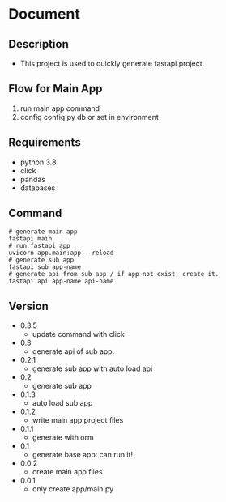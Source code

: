 # Document
## Description
- This project is used to quickly generate fastapi project.
## Flow for Main App
1. run main app command
2. config config.py db or set in environment
## Requirements
- python 3.8
- click
- pandas
- databases
## Command
    # generate main app
    fastapi main
    # run fastapi app
    uvicorn app.main:app --reload
    # generate sub app
    fastapi sub app-name
    # generate api from sub app / if app not exist, create it.
    fastapi api app-name api-name 

    
    
## Version
- 0.3.5
    - update command with click
- 0.3
    - generate api of sub app.
- 0.2.1
    - generate sub app with auto load api
- 0.2
    - generate sub app
- 0.1.3
    - auto load sub app
- 0.1.2
    - write main app project files
- 0.1.1
    - generate with orm
- 0.1
    - generate base app: can run it!
- 0.0.2 
    - create main app files 
- 0.0.1
    - only create app/main.py